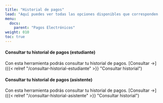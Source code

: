 ```yaml
---
title: "Historial de pagos"
lead: "Aquí puedes ver todas las opciones disponibles que corresponden al historial de pagos"
menu:
  docs:
    parent: "Pagos Electrónicos"
weight: 010
toc: true
---
```


#### Consultar tu historial de pagos (estudiante)

Con esta herramienta podrás consultar tu historial de pagos. [Consultar →]({{< relref "/consultar-historial-estudiante" >}} "Consultar historial")

#### Consultar tu historial de pagos (asistente)

Con esta herramienta podrás consultar tu historial de pagos. [Consultar →]({{< relref "/consultar-historial-asistente" >}} "Consultar historial")
